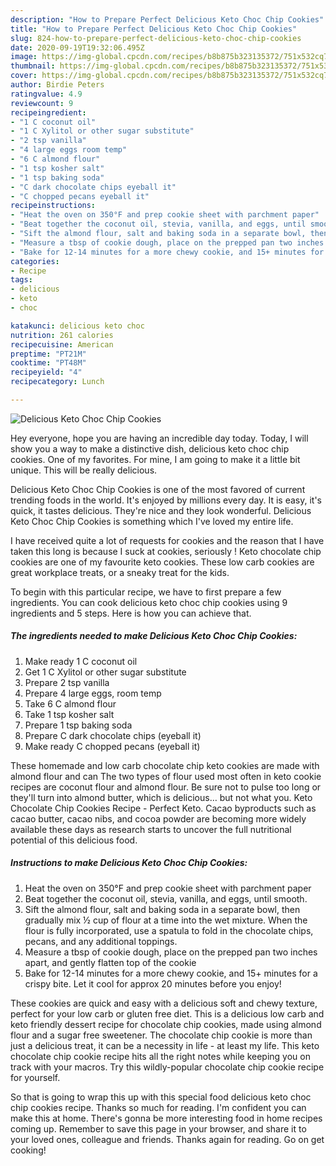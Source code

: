 ```yaml
---
description: "How to Prepare Perfect Delicious Keto Choc Chip Cookies"
title: "How to Prepare Perfect Delicious Keto Choc Chip Cookies"
slug: 824-how-to-prepare-perfect-delicious-keto-choc-chip-cookies
date: 2020-09-19T19:32:06.495Z
image: https://img-global.cpcdn.com/recipes/b8b875b323135372/751x532cq70/delicious-keto-choc-chip-cookies-recipe-main-photo.jpg
thumbnail: https://img-global.cpcdn.com/recipes/b8b875b323135372/751x532cq70/delicious-keto-choc-chip-cookies-recipe-main-photo.jpg
cover: https://img-global.cpcdn.com/recipes/b8b875b323135372/751x532cq70/delicious-keto-choc-chip-cookies-recipe-main-photo.jpg
author: Birdie Peters
ratingvalue: 4.9
reviewcount: 9
recipeingredient:
- "1 C coconut oil"
- "1 C Xylitol or other sugar substitute"
- "2 tsp vanilla"
- "4 large eggs room temp"
- "6 C almond flour"
- "1 tsp kosher salt"
- "1 tsp baking soda"
- "C dark chocolate chips eyeball it"
- "C chopped pecans eyeball it"
recipeinstructions:
- "Heat the oven on 350°F and prep cookie sheet with parchment paper"
- "Beat together the coconut oil, stevia, vanilla, and eggs, until smooth."
- "Sift the almond flour, salt and baking soda in a separate bowl, then gradually mix ½ cup of flour at a time into the wet mixture. When the flour is fully incorporated, use a spatula to fold in the chocolate chips, pecans, and any additional toppings."
- "Measure a tbsp of cookie dough, place on the prepped pan two inches apart, and gently flatten top of the cookie"
- "Bake for 12-14 minutes for a more chewy cookie, and 15+ minutes for a crispy bite. Let it cool for approx 20 minutes before you enjoy!"
categories:
- Recipe
tags:
- delicious
- keto
- choc

katakunci: delicious keto choc 
nutrition: 261 calories
recipecuisine: American
preptime: "PT21M"
cooktime: "PT48M"
recipeyield: "4"
recipecategory: Lunch

---
```



![Delicious Keto Choc Chip Cookies](https://img-global.cpcdn.com/recipes/b8b875b323135372/751x532cq70/delicious-keto-choc-chip-cookies-recipe-main-photo.jpg)

Hey everyone, hope you are having an incredible day today. Today, I will show you a way to make a distinctive dish, delicious keto choc chip cookies. One of my favorites. For mine, I am going to make it a little bit unique. This will be really delicious.

Delicious Keto Choc Chip Cookies is one of the most favored of current trending foods in the world. It's enjoyed by millions every day. It is easy, it's quick, it tastes delicious. They're nice and they look wonderful. Delicious Keto Choc Chip Cookies is something which I've loved my entire life.

I have received quite a lot of requests for cookies and the reason that I have taken this long is because I suck at cookies, seriously ! Keto chocolate chip cookies are one of my favourite keto cookies. These low carb cookies are great workplace treats, or a sneaky treat for the kids.


To begin with this particular recipe, we have to first prepare a few ingredients. You can cook delicious keto choc chip cookies using 9 ingredients and 5 steps. Here is how you can achieve that.

<!--inarticleads1-->

##### The ingredients needed to make Delicious Keto Choc Chip Cookies:

1. Make ready 1 C coconut oil
1. Get 1 C Xylitol or other sugar substitute
1. Prepare 2 tsp vanilla
1. Prepare 4 large eggs, room temp
1. Take 6 C almond flour
1. Take 1 tsp kosher salt
1. Prepare 1 tsp baking soda
1. Prepare C dark chocolate chips (eyeball it)
1. Make ready C chopped pecans (eyeball it)


These homemade and low carb chocolate chip keto cookies are made with almond flour and can The two types of flour used most often in keto cookie recipes are coconut flour and almond flour. Be sure not to pulse too long or they&#39;ll turn into almond butter, which is delicious… but not what you. Keto Chocolate Chip Cookies Recipe - Perfect Keto. Cacao byproducts such as cacao butter, cacao nibs, and cocoa powder are becoming more widely available these days as research starts to uncover the full nutritional potential of this delicious food. 

<!--inarticleads2-->

##### Instructions to make Delicious Keto Choc Chip Cookies:

1. Heat the oven on 350°F and prep cookie sheet with parchment paper
1. Beat together the coconut oil, stevia, vanilla, and eggs, until smooth.
1. Sift the almond flour, salt and baking soda in a separate bowl, then gradually mix ½ cup of flour at a time into the wet mixture. When the flour is fully incorporated, use a spatula to fold in the chocolate chips, pecans, and any additional toppings.
1. Measure a tbsp of cookie dough, place on the prepped pan two inches apart, and gently flatten top of the cookie
1. Bake for 12-14 minutes for a more chewy cookie, and 15+ minutes for a crispy bite. Let it cool for approx 20 minutes before you enjoy!


These cookies are quick and easy with a delicious soft and chewy texture, perfect for your low carb or gluten free diet. This is a delicious low carb and keto friendly dessert recipe for chocolate chip cookies, made using almond flour and a sugar free sweetener. The chocolate chip cookie is more than just a delicious treat, it can be a necessity in life - at least my life. This keto chocolate chip cookie recipe hits all the right notes while keeping you on track with your macros. Try this wildly-popular chocolate chip cookie recipe for yourself. 

So that is going to wrap this up with this special food delicious keto choc chip cookies recipe. Thanks so much for reading. I'm confident you can make this at home. There's gonna be more interesting food in home recipes coming up. Remember to save this page in your browser, and share it to your loved ones, colleague and friends. Thanks again for reading. Go on get cooking!
